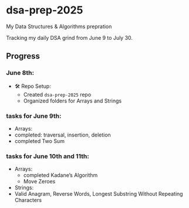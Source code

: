 # dsa-prep-2025
My Data Structures & Algorithms prepration

Tracking my daily DSA grind from June 9 to July 30.

##  Progress

###  June 8th:
- 🛠️ Repo Setup:
  - Created `dsa-prep-2025` repo
  - Organized folders for Arrays and Strings

### tasks for June 9th:
-  Arrays:
  - completed: traversal, insertion, deletion
  - completed Two Sum
 
### tasks for June 10th and 11th:
- Arrays:
  -  completed Kadane’s Algorithm
  -  Move Zeroes
-  Strings:
  - Valid Anagram, Reverse Words, Longest Substring Without Repeating Characters

  

